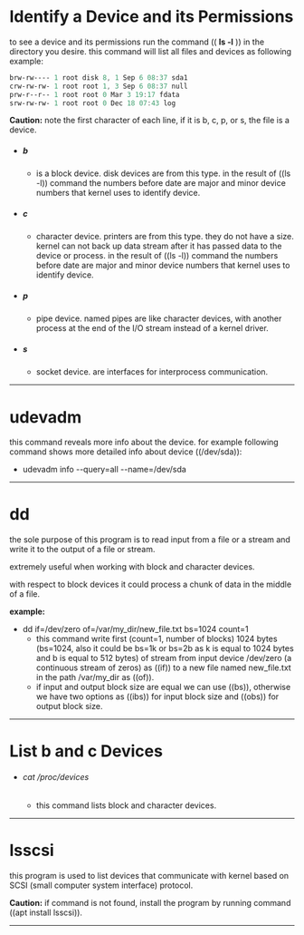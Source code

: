 # Identify a Device and its Permissions

to see a device and its permissions run the command (( **ls -l** )) in the directory you desire. this command will list all files and devices as following example:

```powershell
brw-rw---- 1 root disk 8, 1 Sep 6 08:37 sda1
crw-rw-rw- 1 root root 1, 3 Sep 6 08:37 null
prw-r--r-- 1 root root 0 Mar 3 19:17 fdata
srw-rw-rw- 1 root root 0 Dec 18 07:43 log  
```

 

**Caution:** note the first character of each line, if it is b, c, p, or s, the file is a device.

- ##### b

  - is a block device. disk devices are from this type. in the result of ((ls -l)) command the numbers before date are major  and minor device numbers that kernel uses to identify device.

- ##### c

  - character device. printers are from this type. they do not have a size. kernel can not back up data stream after it has passed data to the device or process. in the result of ((ls -l)) command the numbers before date are major  and minor  device numbers that kernel uses to identify device.

- ##### p

  - pipe device. named pipes are like character devices, with another process at the end of the I/O stream instead of a kernel driver. 

- ##### s

  - socket device. are interfaces for interprocess communication.



***

# udevadm

this command reveals more info about the device. for example following command shows more detailed info about device ((/dev/sda)):

- udevadm info --query=all --name=/dev/sda



***

# dd

the sole purpose of this program is to read input from a file or a stream and write it to the output of a file or stream.

extremely useful when working with block and character devices.

with respect to block devices it could process a chunk of data in the middle of a file.



**example:** 

- dd if=/dev/zero of=/var/my_dir/new_file.txt bs=1024 count=1
  - this command write first (count=1, number of blocks) 1024 bytes (bs=1024, also it could be bs=1k or bs=2b as k is equal to 1024 bytes and b is equal to 512 bytes) of stream from input device /dev/zero (a continuous stream of zeros) as ((if)) to a new file named new_file.txt in the path /var/my_dir as ((of)).
  - if input and output block size are equal we can use ((bs)), otherwise we have two options as ((ibs)) for input block size and ((obs)) for output block size. 



***

# List b and c Devices

- ###### cat /proc/devices

  - this command lists block and character devices.



***

# lsscsi

this program is used to list devices that communicate with kernel based on SCSI (small computer system interface) protocol.

**Caution:** if command is not found, install the program by running command ((apt install lsscsi)).



***

